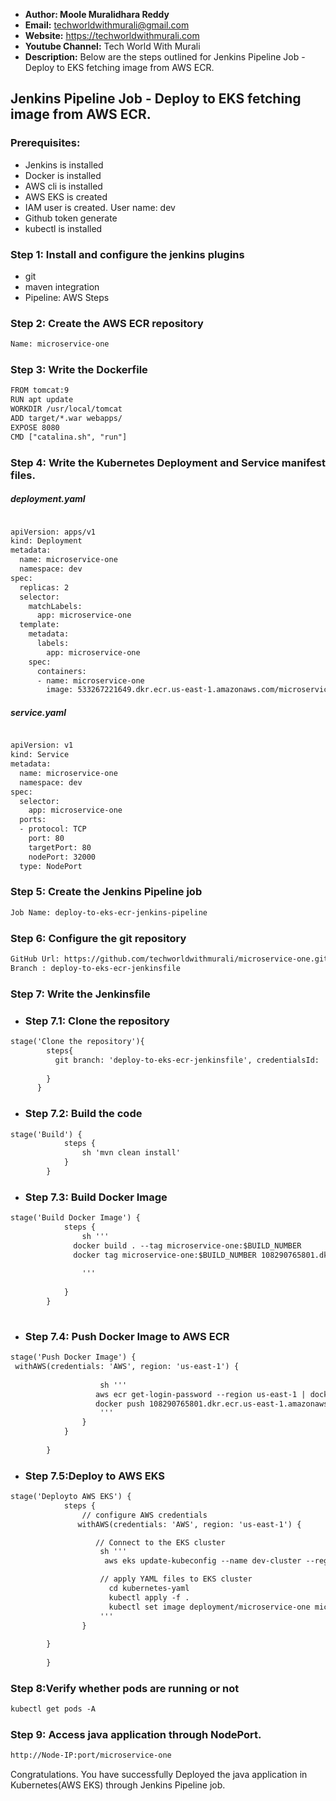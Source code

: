 + <b>Author: Moole Muralidhara Reddy</b></br>
+ <b>Email:</b> techworldwithmurali@gmail.com</br>
+ <b>Website:</b> https://techworldwithmurali.com </br>
+ <b>Youtube Channel:</b> Tech World With Murali</br>
+ <b>Description:</b> Below are the steps outlined for Jenkins Pipeline Job - Deploy to EKS fetching image from AWS ECR.</br>

## Jenkins Pipeline Job - Deploy to EKS fetching image from AWS ECR.

### Prerequisites:
+ Jenkins is installed
+ Docker is installed
+ AWS cli is installed
+ AWS EKS is created
+ IAM user is created.  User name: dev
+ Github token generate
+ kubectl is installed

### Step 1: Install and configure the jenkins plugins
 + git
 + maven integration
 + Pipeline: AWS Steps

### Step 2: Create the AWS ECR  repository
```xml
Name: microservice-one
```
### Step 3: Write the Dockerfile
```xml
FROM tomcat:9
RUN apt update
WORKDIR /usr/local/tomcat
ADD target/*.war webapps/
EXPOSE 8080
CMD ["catalina.sh", "run"]

```
### Step 4: Write the Kubernetes Deployment and Service manifest files.
##### deployment.yaml
```xml

apiVersion: apps/v1
kind: Deployment
metadata:
  name: microservice-one
  namespace: dev
spec:
  replicas: 2
  selector:
    matchLabels:
      app: microservice-one
  template:
    metadata:
      labels:
        app: microservice-one
    spec:
      containers:
      - name: microservice-one
        image: 533267221649.dkr.ecr.us-east-1.amazonaws.com/microservice-one:latest
```
##### service.yaml
```xml

apiVersion: v1
kind: Service
metadata:
  name: microservice-one
  namespace: dev
spec:
  selector:
    app: microservice-one
  ports:
  - protocol: TCP
    port: 80
    targetPort: 80
    nodePort: 32000
  type: NodePort

```

### Step 5: Create the Jenkins Pipeline job
```xml
Job Name: deploy-to-eks-ecr-jenkins-pipeline
```
### Step 6: Configure the git repository
```xml
GitHub Url: https://github.com/techworldwithmurali/microservice-one.git
Branch : deploy-to-eks-ecr-jenkinsfile
```

### Step 7: Write the Jenkinsfile
  + ### Step 7.1: Clone the repository 
```xml
stage('Clone the repository'){
        steps{
          git branch: 'deploy-to-eks-ecr-jenkinsfile', credentialsId: 'Github_credentails', url: 'https://github.com/techworldwithmurali/microservice-one.git'
          
        } 
      }
```
  + ### Step 7.2: Build the code
```xml
stage('Build') {
            steps {
                sh 'mvn clean install'
            }
        }
```
  + ### Step 7.3: Build Docker Image
```xml
stage('Build Docker Image') {
            steps {
                sh '''
              docker build . --tag microservice-one:$BUILD_NUMBER
              docker tag microservice-one:$BUILD_NUMBER 108290765801.dkr.ecr.us-east-1.amazonaws.com/microservice-one:$BUILD_NUMBER
                
                '''
                
            }
        }
   
```
+ ### Step 7.4: Push Docker Image to AWS ECR

```xml
stage('Push Docker Image') {
 withAWS(credentials: 'AWS', region: 'us-east-1') {
       
                    sh '''
                   aws ecr get-login-password --region us-east-1 | docker login --username AWS --password-stdin 108290765801.dkr.ecr.us-east-1.amazonaws.com
                   docker push 108290765801.dkr.ecr.us-east-1.amazonaws.com/microservice-one:$BUILD_NUMBER
                    '''
                }
            } 
            
        }
```
+ ### Step 7.5:Deploy to AWS EKS
```xml
stage('Deployto AWS EKS') {
            steps {
                // configure AWS credentials
               withAWS(credentials: 'AWS', region: 'us-east-1') {

                   // Connect to the EKS cluster
                    sh '''
                     aws eks update-kubeconfig --name dev-cluster --region us-east-1'

                    // apply YAML files to EKS cluster
                      cd kubernetes-yaml
                      kubectl apply -f .
                      kubectl set image deployment/microservice-one microservice-one=108290765801.dkr.ecr.us-east-1.amazonaws.com/microservice-one:$BUILD_NUMBER
                    '''
                }
           
        }
            
        }
```
### Step 8:Verify whether pods are running or not
```xml
kubectl get pods -A
```
### Step 9: Access java application through NodePort.
```xml
http://Node-IP:port/microservice-one
```
Congratulations. You have successfully Deployed the java application in Kubernetes(AWS EKS) through Jenkins Pipeline job.
